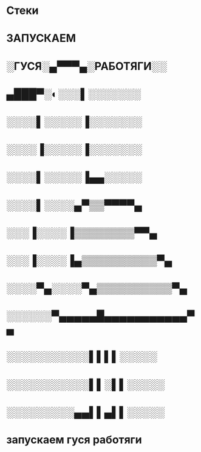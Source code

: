 ﻿# Стеки
# ЗАПУСКАЕМ
# ░ГУСЯ░▄▀▀▀▄░РАБОТЯГИ░░
# ▄███▀░◐░░░▌░░░░░░░
# ░░░░▌░░░░░▐░░░░░░░
# ░░░░▐░░░░░▐░░░░░░░
# ░░░░▌░░░░░▐▄▄░░░░░
# ░░░░▌░░░░▄▀▒▒▀▀▀▀▄
# ░░░▐░░░░▐▒▒▒▒▒▒▒▒▀▀▄
# ░░░▐░░░░▐▄▒▒▒▒▒▒▒▒▒▒▀▄
# ░░░░▀▄░░░░▀▄▒▒▒▒▒▒▒▒▒▒▀▄
# ░░░░░░▀▄▄▄▄▄█▄▄▄▄▄▄▄▄▄▄▄▀▄
# ░░░░░░░░░░░▌▌▌▌░░░░░
# ░░░░░░░░░░░▌▌░▌▌░░░░░
# ░░░░░░░░░▄▄▌▌▄▌▌░░░░░
# запускаем гуся работяги

